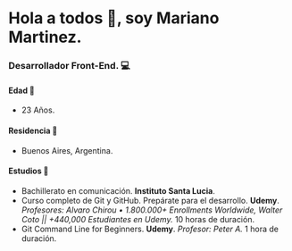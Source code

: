 # Hola a todos :wave:, soy Mariano Martinez.

### Desarrollador **Front-End**. :computer:

#### Edad :older_man:
* 23 Años.

#### Residencia :moyai:
* Buenos Aires, Argentina.

#### Estudios :blue_book:
* Bachillerato en comunicación. **Instituto Santa Lucia**.
* Curso completo de Git y GitHub. Prepárate para el desarrollo. **Udemy**. *Profesores: Alvaro Chirou • 1.800.000+ Enrollments Worldwide, Walter Coto || +440,000 Estudiantes en Udemy.* 10 horas de duración.
* Git Command Line for Beginners. **Udemy**. *Profesor: Peter A.* 1 hora de duración.
